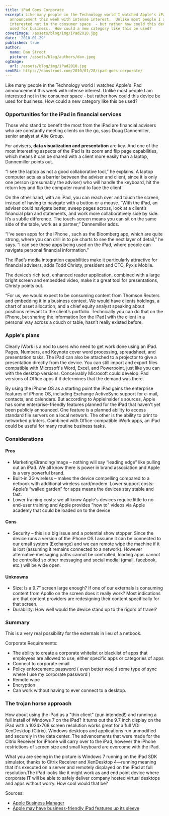 ```yaml
---
title: iPad Goes Corporate
excerpt: Like many people in the Technology world I watched Apple's iPad
  announcement this week with intense interest.  Unlike most people I am
  interested not in the consumer space  - but rather how could this device be
  used for business.  How could a new category like this be used?
coverImage: /assets/blog/img/iPad2010.jpg
date: '2010-01-29'
published: true
author:
  name: Dan Stroot
  picture: /assets/blog/authors/dan.jpeg
ogImage:
  url: /assets/blog/img/iPad2010.jpg
seoURL: https://danstroot.com/2010/01/28/ipad-goes-corporate/
---
```


Like many people in the Technology world I watched Apple's iPad announcement this week with intense interest. Unlike most people I am interested not in the consumer space - but rather how could this device be used for business. How could a new category like this be used?

### Opportunities for the iPad in financial services

Those who stand to benefit the most from the iPad are financial advisers who are constantly meeting clients on the go, says Doug Dannemiller, senior analyst at Aite Group.

For advisers, **data visualization and presentation** are key. And one of the most interesting aspects of the iPad is its zoom and flip page capabilities, which means it can be shared with a client more easily than a laptop, Dannemiller points out.

“I see the laptop as not a good collaborative tool,” he explains. A laptop computer acts as a barrier between the adviser and client, since it is only one person (presumably the adviser) who will handle the keyboard, hit the return key and flip the computer round to face the client.

On the other hand, with an iPad, you can reach over and touch the screen, instead of having to navigate with a button or a mouse.
“With the iPad, an adviser could navigate better, sweep pages across, look at a client’s financial plan and statements, and work more collaboratively side by side. It’s a subtle difference. The touch-screen means you can sit on the same side of the table, work as a partner,” Dannemiller adds.

“I’ve seen apps for the iPhone , such as the Bloomberg app, which are quite strong, where you can drill in to pie charts to see the next layer of detail,” he says. “I can see these apps being used on the iPad, where people can navigate personal financial information.”

The iPad’s media integration capabilities make it particularly attractive for financial advisers, adds Todd Christy, president and CTO, Pyxis Mobile.

The device’s rich text, enhanced reader application, combined with a large bright screen and embedded video, make it a great tool for presentations, Christy points out.

“For us, we would expect to be consuming content from Thomson Reuters and embedding it in a business context. We would have clients holdings, a chart of asset allocation, and a chief equity analyst speaking about positions relevant to the client’s portfolio. Technically you can do that on the iPhone, but sharing the information [on the iPad] with the client in a personal way across a couch or table, hasn’t really existed before.

### Apple's plans

Clearly iWork is a nod to users who need to get work done using an iPad. Pages, Numbers, and Keynote cover word processing, spreadsheet, and presentation tasks. The iPad can also be attached to a projector to give a presentation directly from the device. You can still import and export files compatible with Microsoft's Word, Excel, and Powerpoint, just like you can with the desktop versions. Conceivably Microsoft could develop iPad versions of Office apps if it determines that the demand was there.

By using the iPhone OS as a starting point the iPad gains the enterprise features of iPhone OS, including Exchange ActiveSync support for e-mail, contacts, and calendars. But according to AppleInsider's sources, Apple has some enterprise-friendly features planned for the iPad that haven't yet been publicly announced. One feature is a planned ability to access standard file servers on a local network. The other is the ability to print to networked printers. Combined with Office-compatible iWork apps, an iPad could be useful for many routine business tasks.

### Considerations

#### Pros

- Marketing/Branding/Image – nothing will say “leading edge” like pulling out an iPad. We all know there is power in brand association and Apple is a very powerful brand.
- Built-in 3G wireless – makes the device compelling compared to a netbook with additional wireless card/modem.
  Lower support costs: Apple’s “walled garden” for apps means the devices stay stable and fast.
- Lower training costs: we all know Apple's devices require little to no end-user training and Apple provides "how to" videos via Apple academy that could be loaded on to the device

#### Cons

- Security – this is a big issue and a potential show stopper. Since the device runs a version of the iPhone OS I assume it can be connected to our email system (Exchange) and we can remote wipe the machine if it is lost (assuming it remains connected to a network). However alternative messaging paths cannot be controlled, loading apps cannot be controlled so other messaging and social medial (gmail, facebook, etc.) will be wide open.

#### Unknowns

- Size: Is a 9.7” screen large enough? If one of our externals is consuming content from Apollo on the screen does it really work? Most indications are that content providers are redesigning their content specifically for that screen.
- Durability: How well would the device stand up to the rigors of travel?

### Summary

This is a very real possibility for the externals in lieu of a netbook.

Corporate Requirements:

- The ability to create a corporate whitelist or blacklist of apps that employees are allowed to use, either specific apps or categories of apps
- Connect to corporate email
- Policy enforcement: password ( even better would some type of sync where I use my corporate password )
- Remote wipe
- Encryption
- Can work without having to ever connect to a desktop.

### The trojan horse approach

How about using the iPad as a "thin client" (pun intended!) and running a full install of Windows 7 on the iPad? It turns out the 9.7 inch display on the iPad with a 1024x768 screen resolution works great for a full VDI XenDesktop (Citrix). Windows desktops and applications run unmodified and securely in the data center. The advancements that were made for the Citrix Receiver for iPhone will carry over to the iPad, however the iPhone restrictions of screen size and small keyboard are overcome with the iPad.

What you are seeing in the picture is Windows 7 running on the iPad SDK simulator, thanks to Citrix Receiver and XenDesktop 4—running meaning that it's executed on a server and remotely displayed on the iPad at full resolution.The iPad looks like it might work as and end point device where corporate IT will be able to safely deliver company hosted virtual desktops and apps without worry. How cool would that be?

Sources:

- [Apple Business Manager](https://www.apple.com/business/it/)
- [Apple may have business-friendly iPad features up its sleeve](http://arstechnica.com/apple/news/2010/01/apple-may-have-business-friendly-ipad-features-up-its-sleeve.ars?utm_source=rss&utm_medium=rss&utm_campaign=rss)
